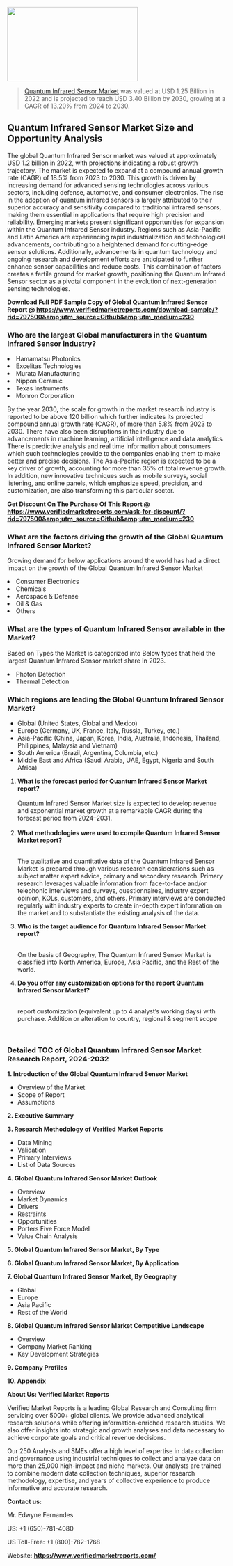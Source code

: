 <img src="https://ffe5etoiles.com/wp-content/uploads/2024/12/MST1-300x171.png" alt="" width="300" height="171" class="alignnone size-medium wp-image-20088" /><blockquote><p><p><a href="https://www.verifiedmarketreports.com/download-sample/?rid=797500&utm_source=Github&utm_medium=230" target="_blank">Quantum Infrared Sensor Market</a> was valued at USD 1.25 Billion in 2022 and is projected to reach USD 3.40 Billion by 2030, growing at a CAGR of 13.20% from 2024 to 2030.</p></blockquote><p><h2>Quantum Infrared Sensor Market Size and Opportunity Analysis</h2> The global Quantum Infrared Sensor market was valued at approximately USD 1.2 billion in 2022, with projections indicating a robust growth trajectory. The market is expected to expand at a compound annual growth rate (CAGR) of 18.5% from 2023 to 2030. This growth is driven by increasing demand for advanced sensing technologies across various sectors, including defense, automotive, and consumer electronics. The rise in the adoption of quantum infrared sensors is largely attributed to their superior accuracy and sensitivity compared to traditional infrared sensors, making them essential in applications that require high precision and reliability. Emerging markets present significant opportunities for expansion within the Quantum Infrared Sensor industry. Regions such as Asia-Pacific and Latin America are experiencing rapid industrialization and technological advancements, contributing to a heightened demand for cutting-edge sensor solutions. Additionally, advancements in quantum technology and ongoing research and development efforts are anticipated to further enhance sensor capabilities and reduce costs. This combination of factors creates a fertile ground for market growth, positioning the Quantum Infrared Sensor sector as a pivotal component in the evolution of next-generation sensing technologies. </p><p class=""><strong>Download Full PDF Sample Copy of Global Quantum Infrared Sensor Report @ <a href="https://www.verifiedmarketreports.com/download-sample/?rid=797500&amp;utm_source=Github&amp;utm_medium=230" target="_blank">https://www.verifiedmarketreports.com/download-sample/?rid=797500&amp;utm_source=Github&amp;utm_medium=230</a></strong></p><h3 id="" class="">Who are the largest Global manufacturers in the Quantum Infrared Sensor industry?</h3><p><li>Hamamatsu Photonics</li><li> Excelitas Technologies</li><li> Murata Manufacturing</li><li> Nippon Ceramic</li><li> Texas Instruments</li><li> Monron Corporation</li></p><div class=""><div class="" dir="" data-message-author-role="" data-message-id="" data-message-model-slug=""><div class=""><div class=""><div class=""><div class="" dir="" data-message-author-role="" data-message-id="" data-message-model-slug=""><div class=""><div class=""><p>By the year 2030, the scale for growth in the market research industry is reported to be above 120 billion which further indicates its projected compound annual growth rate (CAGR), of more than 5.8% from 2023 to 2030. There have also been disruptions in the industry due to advancements in machine learning, artificial intelligence and data analytics There is predictive analysis and real time information about consumers which such technologies provide to the companies enabling them to make better and precise decisions. The Asia-Pacific region is expected to be a key driver of growth, accounting for more than 35% of total revenue growth. In addition, new innovative techniques such as mobile surveys, social listening, and online panels, which emphasize speed, precision, and customization, are also transforming this particular sector.</p><p><strong>Get Discount On The Purchase Of This Report @&nbsp; <a href="https://www.verifiedmarketreports.com/ask-for-discount/?rid=797500&amp;utm_source=Github&amp;utm_medium=230" target="_blank">https://www.verifiedmarketreports.com/ask-for-discount/?rid=797500&amp;utm_source=Github&amp;utm_medium=230</a></strong></p></div></div></div></div></div></div></div></div><h3 id="" class="">What are the factors driving the growth of the Global Quantum Infrared Sensor Market?</h3><p id="" class="">Growing demand for below applications around the world has had a direct impact on the growth of the Global Quantum Infrared Sensor Market</p><p id="" class=""><li>Consumer Electronics</li><li> Chemicals</li><li> Aerospace & Defense</li><li> Oil & Gas</li><li> Others</li></p><h3 id="" class="">What are the types of Quantum Infrared Sensor available in the Market?</h3><p id="" class="">Based on Types the Market is categorized into Below types that held the largest Quantum Infrared Sensor market share In 2023.</p><p id="" class=""><li>Photon Detection</li><li> Thermal Detection</li></p><h3 id="" class="">Which regions are leading the Global Quantum Infrared Sensor Market?</h3><ul><li>Global (United States, Global and Mexico)</li><li>Europe (Germany, UK, France, Italy, Russia, Turkey, etc.)</li><li>Asia-Pacific (China, Japan, Korea, India, Australia, Indonesia, Thailand, Philippines, Malaysia and Vietnam)</li><li>South America (Brazil, Argentina, Columbia, etc.)</li><li>Middle East and Africa (Saudi Arabia, UAE, Egypt, Nigeria and South Africa)</li></ul><p><ol><li><strong>What is the forecast period for Quantum Infrared Sensor Market report?<br /></strong><br /><span data-sheets-root="1" data-sheets-value="{&quot;1&quot;:2,&quot;2&quot;:&quot;XXXX size is expected to develop revenue and exponential market growth at a remarkable CAGR during the forecast period from 2024&ndash;2030.&quot;}" data-sheets-userformat="{&quot;2&quot;:12674,&quot;4&quot;:{&quot;1&quot;:2,&quot;2&quot;:16776960},&quot;10&quot;:2,&quot;11&quot;:0,&quot;15&quot;:&quot;Arial&quot;,&quot;16&quot;:12}">Quantum Infrared Sensor Market size is expected to develop revenue and exponential market growth at a remarkable CAGR during the forecast period from 2024&ndash;2031.</span><br /><br /></li><li><strong>What methodologies were used to compile Quantum Infrared Sensor Market report?<br /><br /></strong><p>The qualitative and quantitative data of the&nbsp;Quantum Infrared Sensor Market is prepared through various research considerations such as subject matter expert advice, primary and secondary research. Primary research leverages valuable information from face-to-face and/or telephonic interviews and surveys, questionnaires, industry expert opinion, KOLs, customers, and others. Primary interviews are conducted regularly with industry experts to create in-depth expert information on the market and to substantiate the existing analysis of the data.&nbsp;</p></li><li><strong>Who is the target audience for Quantum Infrared Sensor Market report?<br /><br /></strong><p>On the basis of Geography, The&nbsp;Quantum Infrared Sensor Market is classified into North America, Europe, Asia Pacific, and the Rest of the world.</p></li><li><strong>Do you offer any customization options for the report Quantum Infrared Sensor Market?<br /><br /></strong><p>report customization (equivalent up to 4 analyst&rsquo;s working days) with purchase. Addition or alteration to country, regional &amp; segment scope</p><p>&nbsp;</p></li></ol></p><h3 id="" class="">Detailed TOC of Global Quantum Infrared Sensor Market Research Report, 2024-2032</h3><p id="" class=""><strong>1. Introduction of the Global Quantum Infrared Sensor Market</strong></p><ul><li>Overview of the Market</li><li>Scope of Report</li><li>Assumptions</li></ul><p id="" class=""><strong>2. Executive Summary</strong></p><p id="" class=""><strong>3. Research Methodology of&nbsp;Verified Market Reports</strong></p><ul><li>Data Mining</li><li>Validation</li><li>Primary Interviews</li><li>List of Data Sources</li></ul><p id="" class=""><strong>4. Global Quantum Infrared Sensor Market Outlook</strong></p><ul><li>Overview</li><li>Market Dynamics</li><li>Drivers</li><li>Restraints</li><li>Opportunities</li><li>Porters Five Force Model</li><li>Value Chain Analysis</li></ul><p id="" class=""><strong>5. Global Quantum Infrared Sensor Market, By&nbsp;Type</strong></p><p id="" class=""><strong>6. Global Quantum Infrared Sensor Market, By Application</strong></p><p id="" class=""><strong>7. Global Quantum Infrared Sensor Market, By Geography</strong></p><ul><li>Global</li><li>Europe</li><li>Asia Pacific</li><li>Rest of the World</li></ul><p id="" class=""><strong>8. Global Quantum Infrared Sensor Market Competitive Landscape</strong></p><ul><li>Overview</li><li>Company Market Ranking</li><li>Key Development Strategies</li></ul><p id="" class=""><strong>9. Company Profiles</strong></p><p id="" class=""><strong>10. Appendix</strong></p><p id="" class=""><strong>About Us: Verified Market Reports</strong></p><p id="" class="">Verified Market Reports is a leading Global Research and Consulting firm servicing over 5000+ global clients. We provide advanced analytical research solutions while offering information-enriched research studies. We also offer insights into strategic and growth analyses and data necessary to achieve corporate goals and critical revenue decisions.</p><p id="" class="">Our 250 Analysts and SMEs offer a high level of expertise in data collection and governance using industrial techniques to collect and analyze data on more than 25,000 high-impact and niche markets. Our analysts are trained to combine modern data collection techniques, superior research methodology, expertise, and years of collective experience to produce informative and accurate research.</p><p id="" class=""><strong>Contact us:</strong></p><p id="" class="">Mr. Edwyne Fernandes</p><p id="" class="">US: +1 (650)-781-4080</p><p id="" class="">US Toll-Free: +1 (800)-782-1768</p><p id="" class="">Website: <a target="" data-test-app-aware-link=""><strong>https://www.verifiedmarketreports.com/</strong></a></p>
